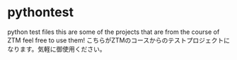 # pythontest
python test files 
this are some of the projects that are from the course of ZTM feel free to use them!
こちらがZTMのコースからのテストプロジェクトになります。気軽に御使用ください。
